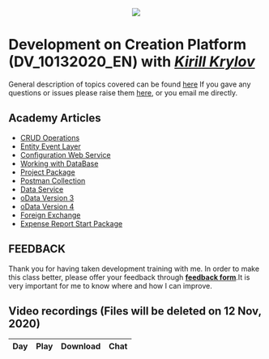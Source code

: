 <p align="center">
    <a href="https://www.creatio.com/">
            <img src="https://github.com/kirillkrylov/ImagesAndPages/wiki/Img/accelerateBannerBlue.png">
    </a>
</p>

# Development on Creation Platform (DV_10132020_EN) with _[Kirill Krylov][aboutKirill]_
General description of topics covered can be found [here][wikiTraining]
If you gave any questions or issues please raise them [here][issues], or you email me directly.

## Academy Articles
- [CRUD Operations][crud]
- [Entity Event Layer][nEEL]  
- [Configuration Web Service][nConfWebService]  
- [Working with DataBase][nWWDB]  
- [Project Package][nProjectPackage]
- [Postman Collection][postManCollection]
- [Data Service][DataService]
- [oData Version 3][oData3]
- [oData Version 4][oData4]
- [Foreign Exchange][pForeignExchange]
- [Expense Report Start Package][pExpenseReportStart]

## FEEDBACK
Thank you for having taken development training with me. In order to make this class better, please offer your feedback through **[feedback form][FeedBackForm]**.It is very important for me to know where and how I can improve.

## Video recordings (Files will be deleted on 12 Nov, 2020)
| Day      | Play           | Download          | Chat        |
|:--------:|:--------------:|:-----------------:|:------------|

<!--
| Day 1    | [Play][Day1P]  |[Download][Day1D]  |[Chat][Day1C]|
| Day 2    | [Play][Day2P]  |[Download][Day2D]  |[Chat][Day2C]|
| Day 3    | [Play][Day3P]  |[Download][Day3D]  |[Chat][Day3C]|
| Day 4    | [Play][Day4P]  |[Download][Day4D]  |[Chat][Day4C]|
| Day 5    | [Play][Day5P]  |[Download][Day5D]  |[Chat][Day5C]|
| Day 6    | [Play][Day6P]  |[Download][Day6D]  |[Chat][Day6C]|
| Day 7    | [Play][Day7P]  |[Download][Day7D]  |[Chat][Day7C]|
| Day 8    | [Play][Day8P]  |[Download][Day8D]  |[Chat][Day8C]|

-->



<!-- Named Links-->
[pForeignExchange]: https://github.com/Academy-Creatio/ForeignExchange
[pExpenseReportStart]:[https://github.com/Academy-Creatio/ExpenseReportStart]
[FeedBackForm]:https://forms.office.com/Pages/ResponsePage.aspx?id=-6Jce0OmhUOLOTaTQnDHFmSQPwRGgxpCmR4ucwVD2MxUOEE4UzZWRUpHQVlKQjFMVzRES1ZaNlRKQyQlQCN0PWcu
[aFeatureToggle]: https://academy.creatio.com/documents/technic-sdk/7-16/feature-toggle-mechanism-enabling-and-disabling-functions


[nConfWebService]: https://academy.creatio.com/documents/technic-sdk/7-16/creating-configuration-service
[nEEL]: https://academy.creatio.com/documents/technic-sdk/7-16/entity-event-layer
[nWWDB]: https://academy.creatio.com/documents/technic-sdk/7-16/working-database
[nProjectPackage]:https://academy.creatio.com/documents/technic-sdk/7-16/developing-source-code-file-content-project-package
[nCLio]: https://github.com/Advance-Technologies-Foundation/clio
[GitHubProfile]: https://github.com/kirillkrylov
[email]: mailto:k.krylov@creatio.com
[oData3]: https://academy.creatio.com/documents/technic-sdk/7-16/creatio-integration-odata-3-protocol
[oData4]: https://academy.creatio.com/documents/technic-sdk/7-16/creatio-integration-odata-4-protocol
[DataService]: https://academy.creatio.com/documents/technic-sdk/7-16/dataservice
[postManCollection]: https://documenter.getpostman.com/view/10204500/SztHX5Qb?version=latest
[crud]: https://academy.creatio.com/documents/technic-sdk/7-16/crud-operations
[aboutKirill]:https://github.com/Academy-Creatio/TrainingProgramm/wiki/Kirill-Krylov,-CPA
[wikiTraining]:https://github.com/Academy-Creatio/TrainingProgramm/wiki
[issues]:https://github.com/Academy-Creatio/DV_10132020_EN/issues
<!-- Video Links-->

<!--
[Day1P]: https://us02web.zoom.us/rec/play/UoMgYzZeOuCImmYWuUnxWSkmtcr0BwSIYwbIrXYddEiVo-lwUPuOkDnbv2EN5GbrbRMNFsexhpG0x8I.Fbuvju363wiVaPoH
[Day1D]: https://us02web.zoom.us/rec/download/UoMgYzZeOuCImmYWuUnxWSkmtcr0BwSIYwbIrXYddEiVo-lwUPuOkDnbv2EN5GbrbRMNFsexhpG0x8I.Fbuvju363wiVaPoH
[Day1C]: https://us02web.zoom.us/rec/download/0OgLrd_xHTjPsZN7LAvZMsWg6C3YGdNOYPOQMldz4CiWyk43gQppEYXtaibADmYHlV3i7exYOiw69Ydl.kYQemcyBr8ha0dH_


[Day2P]: https://us02web.zoom.us/rec/play/ZFfSe6HwNM3IYGyb9RyRpx0lIjw2ysm8L9KyRnKHPSQ9AP9HoUh0JF_-aAhLqZr95a4OzPkNxncH-jHk.vNsKKEnApMUVgUTB
[Day2D]: https://us02web.zoom.us/rec/download/ZFfSe6HwNM3IYGyb9RyRpx0lIjw2ysm8L9KyRnKHPSQ9AP9HoUh0JF_-aAhLqZr95a4OzPkNxncH-jHk.vNsKKEnApMUVgUTB
[Day2C]: https://us02web.zoom.us/rec/download/057pYa3UFhuz0jdfW5fz2ZKpyp3iwaZFJ5Q8Bz_WXNMIm1-ah41hsNJTnt8FGdaMj2lvklyH-pTYAz-w.6vbxT0k-Nch1rKpW

-->